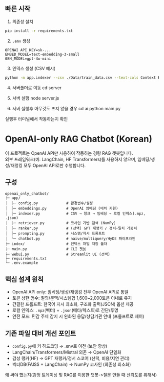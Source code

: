 ## 빠른 시작
1) 의존성 설치
```bash
pip install -r requirements.txt
```
2) `.env` 생성
```
OPENAI_API_KEY=sk-...
EMBED_MODEL=text-embedding-3-small
GEN_MODEL=gpt-4o-mini
```
3) 인덱스 생성 (CSV 예시)
```bash
python -m app.indexer --csv ./Data/train_data.csv --text-cols Context Response   --chunk-size 900 --chunk-overlap 120
```

4) 서버폴더로 이동
cd server

5) 서버 실행
node server.js

6) 서버 실행후 아무것도 뜨지 않을 경우
cd ai
python main.py

실행후 터미널에서 작동하는지 확인


# OpenAI-only RAG Chatbot (Korean)

이 프로젝트는 OpenAI API만 사용하여 작동하는 경량 RAG 챗봇입니다.  
외부 프레임워크(예: LangChain, HF Transformers)를 사용하지 않으며, 임베딩/생성/재랭킹 모두 OpenAI API로만 수행합니다.

## 구성
```
openai_only_chatbot/
├─ app/
│  ├─ config.py             # 환경변수/설정
│  ├─ embeddings.py         # OpenAI 임베딩 (배치 지원)
│  ├─ indexer.py            # CSV → 청크 → 임베딩 → 로컬 인덱스(.npz, .json)
│  ├─ retriever.py          # 코사인 기반 검색 (NumPy)
│  ├─ ranker.py             # (선택) GPT 재랭커 / 정서-일치 가중치
│  ├─ prompting.py          # 시스템/지시 프롬프트
│  └─ chatbot.py            # naive/multiquery/HyDE 파이프라인
├─ index/                   # 인덱스 파일 저장 폴더
├─ main.py                  # CLI 챗봇
├─ webui.py                 # Streamlit UI (선택)
├─ requirements.txt
└─ .env.example
```

## 핵심 설계 원칙
- OpenAI API only: 임베딩/생성/재랭킹 전부 OpenAI API로 통일
- 토큰 상한 엄수: 질의/문맥/시스템합 1,600~2,000토큰 이내로 유지
- 간결한 프롬프트: 한국어 지시 최소화, 구조화 출력(JSON) 옵션 제공
- 로컬 인덱스: `.npz`(벡터) + `.json`(메타/텍스트)로 간단/투명
- 안전 모드: 민감 주제 감지 시 완화된 응답/상담기관 안내 (프롬프트로 제어)

## 기존 파일 대비 개선 포인트
- `config.py`에 키 하드코딩 → .env로 이전 (보안 향상)  
- LangChain/Transformers/Mistral 의존 → OpenAI 단일화  
- 감성 랭커(HF) → GPT 재랭커/정서 스코어 (선택, 비용/지연 관리)  
- 벡터DB(FAISS + LangChain) → NumPy 코사인 (의존성 최소화)


왜 써야 했는지(감정 트레이싱 및 RAG를 이용한 챗봇->질문 만들 때 신뢰도를 위해서)